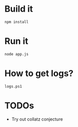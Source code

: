 # Build it
```
npm install
```

# Run it
```
node app.js
```

# How to get logs?
`logs.ps1`

# TODOs
- Try out collatz conjecture
